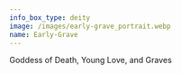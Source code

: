 ```yaml
---
info_box_type: deity
image: /images/early-grave_portrait.webp
name: Early-Grave
---
```

Goddess of Death, Young Love, and Graves